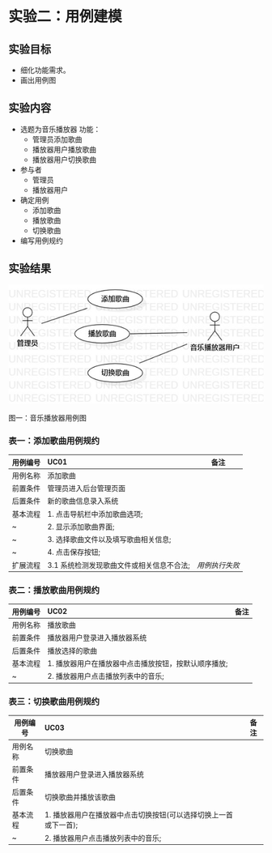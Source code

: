 # 实验二：用例建模

## 实验目标
 + 细化功能需求。
 + 画出用例图

## 实验内容
+ 选题为音乐播放器
    功能：
    + 管理员添加歌曲
    + 播放器用户播放歌曲
    + 播放器用户切换歌曲
+ 参与者
    + 管理员
    + 播放器用户
+ 确定用例
    + 添加歌曲
    + 播放歌曲
    + 切换歌曲
+ 编写用例规约

## 实验结果

![图一](./img/useCase3.jpg)

图一：音乐播放器用例图


### 表一：添加歌曲用例规约

用例编号 | UC01 | 备注
-|:-|-
用例名称|添加歌曲|
前置条件| 管理员进入后台管理页面 |
后置条件| 新的歌曲信息录入系统 | 
基本流程| 1. 点击导航栏中添加歌曲选项; |
~| 2. 显示添加歌曲界面; |
~| 3. 选择歌曲文件以及填写歌曲相关信息; |
~| 4. 点击保存按钮; |
扩展流程| 3.1 系统检测发现歌曲文件或相关信息不合法; |*用例执行失败*


### 表二：播放歌曲用例规约

用例编号 | UC02 | 备注
-|:-|-
用例名称|播放歌曲|
前置条件| 播放器用户登录进入播放器系统 |
后置条件| 播放选择的歌曲 | 
基本流程| 1. 播放器用户在播放器中点击播放按钮，按默认顺序播放; |
~| 2. 播放器用户点击播放列表中的音乐; |

### 表三：切换歌曲用例规约

用例编号 | UC03 | 备注
-|:-|-
用例名称|切换歌曲|
前置条件| 播放器用户登录进入播放器系统 |
后置条件| 切换歌曲并播放该歌曲 | 
基本流程| 1. 播放器用户在播放器中点击切换按钮(可以选择切换上一首或下一首); |
~| 2. 播放器用户点击播放列表中的音乐; |

